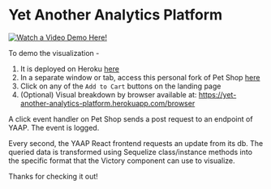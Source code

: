 # Yet Another Analytics Platform

[![Watch a Video Demo Here!](https://img.youtube.com/vi/zjRDirITviM/0.jpg)](https://www.youtube.com/watch?v=zjRDirITviM)

To demo the visualization -
1. It is deployed on Heroku [here](https://yet-another-analytics-platform.herokuapp.com/)
2. In a separate window or tab, access this personal fork of Pet Shop [here](https://pet-shop-demo.herokuapp.com/)
3. Click on any of the `Add to Cart` buttons on the landing page
4. (Optional) Visual breakdown by browser available at: https://yet-another-analytics-platform.herokuapp.com/browser

A click event handler on Pet Shop sends a post request to an endpoint of YAAP. The event is logged.

Every second, the YAAP React frontend requests an update from its db. The queried data is transformed using Sequelize class/instance methods into the specific format that the Victory component can use to visualize.

Thanks for checking it out!
